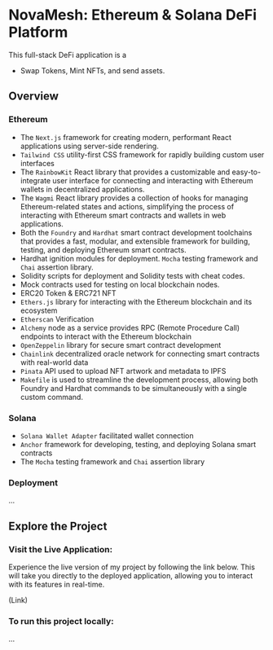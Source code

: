 # NovaMesh: Ethereum & Solana DeFi Platform

This full-stack DeFi application is a

* Swap Tokens, Mint NFTs, and send assets.

## Overview

### Ethereum

* The `Next.js` framework for creating modern, performant React applications using server-side rendering.
* `Tailwind CSS` utility-first CSS framework for rapidly building custom user interfaces
* The `RainbowKit` React library that provides a customizable and easy-to-integrate user interface for connecting and interacting with Ethereum wallets in decentralized applications.
* The `Wagmi` React library provides a collection of hooks for managing Ethereum-related states and actions, simplifying the process of interacting with Ethereum smart contracts and wallets in web applications.
* Both the `Foundry` and `Hardhat` smart contract development toolchains that provides a fast, modular, and extensible framework for building, testing, and deploying Ethereum smart contracts.
* Hardhat ignition modules for deployment. `Mocha` testing framework and `Chai` assertion library.
* Solidity scripts for deployment and Solidity tests with cheat codes.
* Mock contracts used for testing on local blockchain nodes.
* ERC20 Token & ERC721 NFT
* `Ethers.js` library for interacting with the Ethereum blockchain and its ecosystem
* `Etherscan` Verification
* `Alchemy` node as a service provides RPC (Remote Procedure Call) endpoints to interact with the Ethereum blockchain
* `OpenZeppelin` library for secure smart contract development
* `Chainlink` decentralized oracle network for connecting smart contracts with real-world data
* `Pinata` API used to upload NFT artwork and metadata to IPFS
* `Makefile` is used to streamline the development process, allowing both Foundry and Hardhat commands to be simultaneously with a single custom command.

### Solana

* `Solana Wallet Adapter` facilitated wallet connection
* `Anchor` framework for developing, testing, and deploying Solana smart contracts
* The `Mocha` testing framework and `Chai` assertion library

### Deployment

...

## Explore the Project

### Visit the Live Application:

Experience the live version of my project by following the link below. This will take you directly to the deployed application, allowing you to interact with its features in real-time.

(Link)

### To run this project locally:

...
